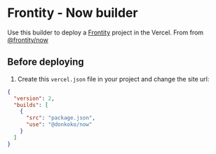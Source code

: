 # Frontity - Now builder

Use this builder to deploy a [Frontity](https://frontity.org) project in the Vercel. From from [@frontity/now](https://github.com/frontity/now-builder)

## Before deploying

1. Create this `vercel.json` file in your project and change the site url:

```json
{
  "version": 2,
  "builds": [
    {
      "src": "package.json",
      "use": "@donkoko/now"
    }
  ]
}
```
